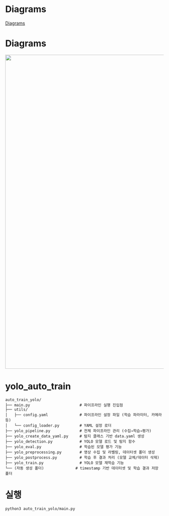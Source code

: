 # Diagrams
[Diagrams](https://app.diagrams.net)<br>

# Diagrams
<p align="center">
  <img src="https://github.com/user-attachments/assets/9ce66cb2-847d-4bb1-aede-53348782682e" width="1000">
</p>

# yolo_auto_train
```
auto_train_yolo/
├── main.py                      # 파이프라인 실행 진입점
├── utils/
│   ├── config.yaml              # 파이프라인 설정 파일 (학습 파라미터, 카메라 등)
│   └── config_loader.py         # YAML 설정 로더
├── yolo_pipeline.py             # 전체 파이프라인 관리 (수집→학습→평가)
├── yolo_create_data_yaml.py     # 탐지 클래스 기반 data.yaml 생성
├── yolo_detection.py            # YOLO 모델 로드 및 탐지 함수
├── yolo_eval.py                 # 학습된 모델 평가 기능
├── yolo_preprocessing.py        # 영상 수집 및 라벨링, 데이터셋 폴더 생성
├── yolo_postprocess.py          # 학습 후 결과 처리 (모델 교체/데이터 삭제)
├── yolo_train.py                # YOLO 모델 재학습 기능
└── (자동 생성 폴더)              # timestamp 기반 데이터셋 및 학습 결과 저장 폴더
```

# 실행
```
python3 auto_train_yolo/main.py
```
